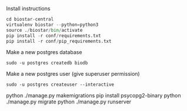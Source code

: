 Install instructions

```python
cd biostar-central
virtualenv biostar --python=python3
source ./biostar/bin/activate
pip install -r conf/requirements.txt
pip install -r conf/pip_requirements.txt
```

Make a new postgres database
```
sudo -u postgres createdb biodb
```

Make a new postgres user (give superuser permission)
```
sudo -u postgres createuser --interactive
```

python ./manage.py makemigrations
pip install psycopg2-binary
python ./manage.py migrate
python ./manage.py runserver